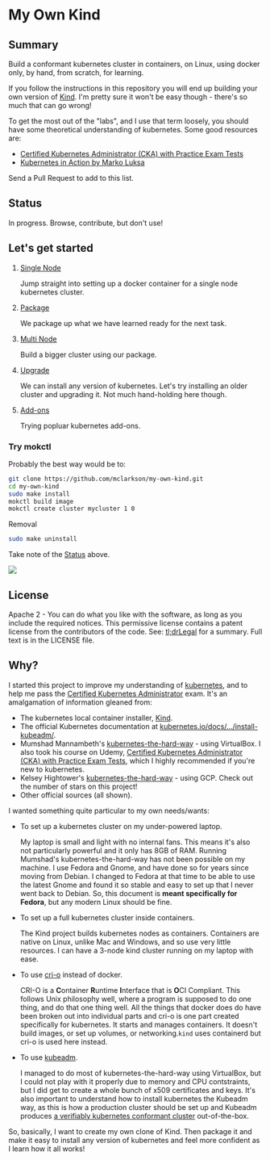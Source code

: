 # My Own Kind

## Summary

Build a conformant kubernetes cluster in containers, on Linux, using docker only, by hand, from scratch, for learning.

If you follow the instructions in this repository you will end up building your own version of [Kind](https://kind.sigs.k8s.io/). I'm pretty sure it won't be easy though - there's so much that can go wrong!

To get the most out of the "labs", and I use that term loosely, you should have some theoretical understanding of kubernetes. Some good resources are:

* [Certified Kubernetes Administrator (CKA) with Practice Exam Tests](https://www.udemy.com/course/certified-kubernetes-administrator-with-practice-tests/)
* [Kubernetes in Action by Marko Luksa](https://www.goodreads.com/book/show/34013922-kubernetes-in-action)

Send a Pull Request to add to this list.

## Status

In progress. Browse, contribute, but don't use!

## Let's get started

1. [Single Node](docs/build.md)
   
   Jump straight into setting up a docker container for a single node kubernetes cluster.

2. [Package](docs/package.md)
   
   We package up what we have learned ready for the next task.

3. [Multi Node]()
   
   Build a bigger cluster using our package.

4. [Upgrade](/docs/upgrade.md)
   
   We can install any version of kubernetes. Let's try installing an older cluster and upgrading it. Not much hand-holding here though.

5. [Add-ons](/docs/addons.md)
   
   Trying popluar kubernetes add-ons.

### Try mokctl

Probably the best way would be to:

```bash
git clone https://github.com/mclarkson/my-own-kind.git
cd my-own-kind
sudo make install
mokctl build image
mokctl create cluster mycluster 1 0
```

Removal

```bash
sudo make uninstall
```

Take note of the [Status](#status) above.

![](/docs/images/mokctl-demo.gif)

## License

Apache 2 - You can do what you like with the software, as long as you include the required notices. This permissive license contains a patent license 
from the contributors of the code. See: [tl;drLegal](https://tldrlegal.com/license/apache-license-2.0-%28apache-2.0%29) for a summary. Full text is in the LICENSE file.

## Why?

I started this project to improve my understanding of [kubernetes](https://kubernetes.io/), and to help me pass the [Certified Kubernetes Administrator](https://www.cncf.io/certification/cka/) exam. It's an amalgamation of information gleaned from:

* The kubernetes local container installer, [Kind](https://kind.sigs.k8s.io/).
* The official Kubernetes documentation at [kubernetes.io/docs/.../install-kubeadm/](https://kubernetes.io/docs/setup/production-environment/tools/kubeadm/install-kubeadm/).
* Mumshad Mannambeth's [kubernetes-the-hard-way](https://github.com/mmumshad/kubernetes-the-hard-way) - using VirtualBox.
  I also took his course on Udemy, [Certified Kubernetes Administrator (CKA) with Practice Exam Tests](https://www.udemy.com/course/certified-kubernetes-administrator-with-practice-tests/), which I highly recommended if you're new to kubernetes.
* Kelsey Hightower's [kubernetes-the-hard-way](https://github.com/kelseyhightower/kubernetes-the-hard-way) - using GCP. Check out the number of stars on this project!
* Other official sources (all shown).

I wanted something quite particular to my own needs/wants:

* To set up a kubernetes cluster on my under-powered laptop.
  
  My laptop is small and light with no internal fans. This means it's also not particularly powerful and it only has 8GB of RAM. Running Mumshad's kubernetes-the-hard-way has not been possible on my machine.
  I use Fedora and Gnome, and have done so for years since moving from Debian. I changed to Fedora at that time to be able to use the latest Gnome and found it so stable and easy to set up that I never went back to Debian. So, this document is **meant specifically for Fedora**, but any modern Linux should be fine.

* To set up a full kubernetes cluster inside containers.
  
  The Kind project builds kubernetes nodes as containers. Containers are native on Linux, unlike Mac and Windows, and so use very little resources. I can have a 3-node kind cluster running on my laptop with ease.

* To use [cri-o](https://cri-o.io/) instead of docker.
  
  CRI-O is a **C**ontainer **R**untime **I**nterface that is **O**CI Compliant. This follows Unix philosophy well, where a program is supposed to do one thing, and do that one thing well. All the things that docker does do have been broken out into individual parts and cri-o is one part created specifically for kubernetes. It starts and manages containers. It doesn't build images, or set up volumes, or networking.`kind` uses containerd but cri-o is used here instead.

* To use [kubeadm](https://kubernetes.io/docs/reference/setup-tools/kubeadm/kubeadm/).
  
  I managed to do most of kubernetes-the-hard-way using VirtualBox, but I could not play with it properly due to memory and CPU contstraints, but I did get to create a whole bunch of x509 certificates and keys. It's also important to understand how to install kubernetes the Kubeadm way, as this is how a production cluster should be set up and Kubeadm produces [a verifiably kubernetes conformant cluster](https://www.cncf.io/certification/software-conformance/) out-of-the-box.

So, basically, I want to create my own clone of Kind. Then package it and make it easy to install any version of kubernetes and feel more confident as I learn how it all works!
